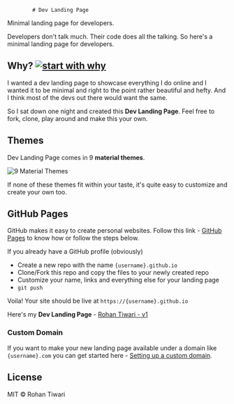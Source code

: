             # Dev Landing Page

Minimal landing page for developers.

Developers don't talk much. Their code does all the talking. So here's a minimal landing page for developers.

## Why? [![start with why](https://img.shields.io/badge/start%20with-why%3F-brightgreen.svg?style=flat)](http://www.ted.com/talks/simon_sinek_how_great_leaders_inspire_action)

I wanted a dev landing page to showcase everything I do online and I wanted it to be minimal and right to the point rather beautiful and hefty. And I think most of the devs out there would want the same.

So I sat down one night and created this **Dev Landing Page**. Feel free to fork, clone, play around and make this your own.

## Themes

Dev Landing Page comes in 9 **material themes**.

![9 Material Themes](https://landing-site-five.vercel.app/)

If none of these themes fit within your taste, it's quite easy to customize and create your own too. 

## GitHub Pages

GitHub makes it easy to create personal websites. Follow this link - [GitHub Pages](https://pages.github.com/) to know how or follow the steps below.

If you already have a GitHub profile (obviously)

* Create a new repo with the name `{username}.github.io`
* Clone/Fork this repo and copy the files to your newly created repo
* Customize your name, links and everything else for your landing page
* `git push`

Voila! Your site should be live at `https://{username}.github.io`

Here's my **Dev Landing Page** - [Rohan  Tiwari - v1](https://v1.dineshpandiyan.com/)

### Custom Domain

If you want to make your new landing page available under a domain like `{username}.com` you can get started here - [Setting up a custom domain](https://help.github.com/articles/quick-start-setting-up-a-custom-domain/).

## License

MIT © Rohan Tiwari
